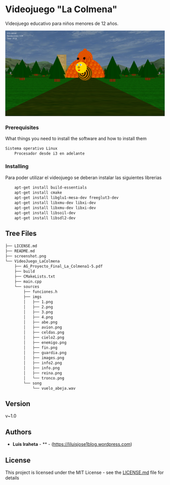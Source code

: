 # Videojuego "La Colmena"

Videojuego educativo para niños menores de 12 años.

![alt text](screenshot.png)


### Prerequisites

What things you need to install the software and how to install them

```
Sistema operativo Linux
	Procesador desde i3 en adelante 
```

### Installing

Para poder utilizar el videojuego se deberan instalar las siguientes librerias


```
	apt-get install build-essentials
	apt-get install cmake
	apt-get install libglu1-mesa-dev freeglut3-dev
	apt-get install libxmu-dev libxi-dev
	apt-get install libxmu-dev libxi-dev
	apt-get install libsoil-dev
	apt-get install libsdl2-dev
```

## Tree Files
```
├── LICENSE.md
├── README.md
├── screenshot.png
└── VideoJuego_LaColmena
    ├── AG_Proyecto_Final_La_Colmena1-5.pdf
    ├── build
    ├── CMakeLists.txt
    ├── main.cpp
    └── sources
        ├── funciones.h
        ├── imgs
        │   ├── 1.png
        │   ├── 2.png
        │   ├── 3.png
        │   ├── 4.png
        │   ├── abe.png
        │   ├── avion.png
        │   ├── celdas.png
        │   ├── cielo2.png
        │   ├── enemigo.png
        │   ├── fin.png
        │   ├── guardia.png
        │   ├── images.png
        │   ├── info2.png
        │   ├── info.png
        │   ├── reina.png
        │   └── tronco.png
        └── song
            └── vuelo_abeja.wav
```
## Version

v~1.0

## Authors

* **Luis Iraheta** - **  - (https://liluisjose1blog.wordpress.com)


## License

This project is licensed under the MIT License - see the [LICENSE.md](LICENSE.md) file for details

